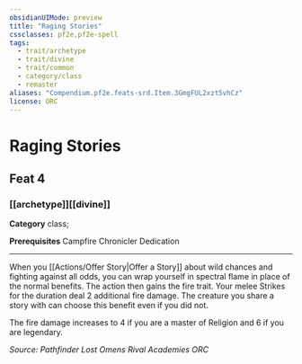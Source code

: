```yaml
---
obsidianUIMode: preview
title: "Raging Stories"
cssclasses: pf2e,pf2e-spell
tags:
  - trait/archetype
  - trait/divine
  - trait/common
  - category/class
  - remaster
aliases: "Compendium.pf2e.feats-srd.Item.3GmgFUL2xzt5vhCz"
license: ORC
---
```

# Raging Stories
## Feat 4
### [[archetype]][[divine]]

**Category** class; 



**Prerequisites** Campfire Chronicler Dedication
* * *
When you [[Actions/Offer Story|Offer a Story]] about wild chances and fighting against all odds, you can wrap yourself in spectral flame in place of the normal benefits. The action then gains the fire trait. Your melee Strikes for the duration deal 2 additional fire damage. The creature you share a story with can choose this benefit even if you did not.

The fire damage increases to 4 if you are a master of Religion and 6 if you are legendary.

*Source: Pathfinder Lost Omens Rival Academies*
*ORC*
